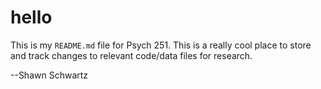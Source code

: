 # hello

This is my `README.md` file for Psych 251. This is a really cool place to store and track changes to relevant code/data files for research.

--Shawn Schwartz
